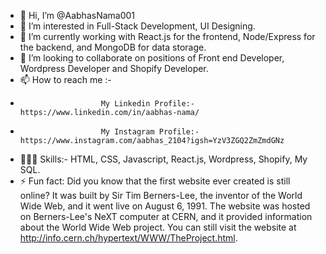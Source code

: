 - 👋 Hi, I’m @AabhasNama001
- 👀 I’m interested in Full-Stack Development, UI Designing.
- 🌱 I’m currently working with React.js for the frontend, Node/Express for the backend, and MongoDB for data storage.
- 💞️ I’m looking to collaborate on positions of Front end Developer, Wordpress Developer and Shopify Developer.
- 📫 How to reach me :-
-                       My Linkedin Profile:- https://www.linkedin.com/in/aabhas-nama/
-                       My Instagram Profile:- https://www.instagram.com/aabhas_2104?igsh=YzV3ZGQ2ZmZmdGNz
- 👨🏻‍💻 Skills:- HTML, CSS, Javascript, React.js, Wordpress, Shopify, My SQL.
- ⚡ Fun fact:  Did you know that the first website ever created is still online? It was built by Sir Tim Berners-Lee, the inventor of the World Wide Web, and it went live on August 6, 1991. The website was hosted on Berners-Lee's NeXT computer at CERN, and it provided information about the World Wide Web project. You can still visit the website at http://info.cern.ch/hypertext/WWW/TheProject.html.
          

<!---
AabhasNama001/AabhasNama001 is a ✨ special ✨ repository because its `README.md` (this file) appears on your GitHub profile.
You can click the Preview link to take a look at your changes.
--->
